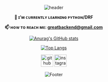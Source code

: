 <div align="center">

![header](https://capsule-render.vercel.app/api?type=waving&color=auto&height=250&section=header&text=Welcome!%20&fontSize=85&fontAlignY=40&desc=Enjoy%20My%20GitHub:D&descSize=20&descAlign=50)
<div align="center">

 **🌱 ɪ’ᴍ ᴄᴜʀʀᴇɴᴛʟʏ ʟᴇᴀʀɴɪɴɢ ᴘʏᴛʜᴏɴ/DRF**
 
 **📫 ʜᴏᴡ ᴛᴏ ʀᴇᴀᴄʜ ᴍᴇ: greatbackend@gmail.com**
 
[![Anurag's GitHub stats](https://github-readme-stats.vercel.app/api?username=YoonDii&theme=buefy&show_icons=true)](https://github.com/anuraghazra/github-readme-stats)

[![Top Langs](https://github-readme-stats.vercel.app/api/top-langs/?username=YoonDii&layout=compact&theme=buefy)](https://github.com/anuraghazra/github-readme-stats)

[<img src='https://cdn.jsdelivr.net/npm/simple-icons@3.0.1/icons/github.svg' alt='github' height='40'>](https://github.com/YoonDii) 
[<img src='https://cdn.jsdelivr.net/npm/simple-icons@3.0.1/icons/instagram.svg' alt='instagram' height='40'>](https://www.instagram.com/yy_oonj/)


![Footer](https://capsule-render.vercel.app/api?type=waving&color=auto&height=150&section=footer)
</div>
